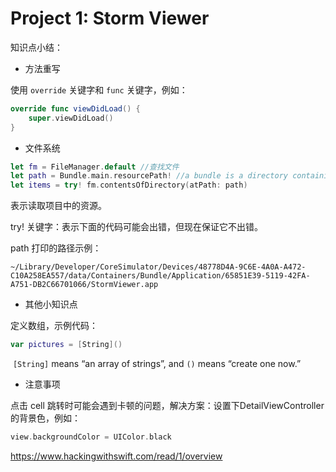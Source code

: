 # Project 1: Storm Viewer

知识点小结：



- 方法重写

使用 `override` 关键字和 `func` 关键字，例如：

```swift
override func viewDidLoad() {
	super.viewDidLoad()
}
```



- 文件系统

```swift
let fm = FileManager.default //查找文件
let path = Bundle.main.resourcePath! //a bundle is a directory containing our compiled program and all our assets. 即获取资源的路径
let items = try! fm.contentsOfDirectory(atPath: path)	
```

表示读取项目中的资源。



try! 关键字：表示下面的代码可能会出错，但现在保证它不出错。



path 打印的路径示例：

`~/Library/Developer/CoreSimulator/Devices/48778D4A-9C6E-4A0A-A472-C10A258EA557/data/Containers/Bundle/Application/65851E39-5119-42FA-A751-DB2C66701066/StormViewer.app`



- 其他小知识点

定义数组，示例代码：

```swift
var pictures = [String]()
```

 `[String]` means “an array of strings”, and `()` means “create one now.”



- 注意事项

点击 cell 跳转时可能会遇到卡顿的问题，解决方案：设置下DetailViewController的背景色，例如：

```swift
view.backgroundColor = UIColor.black
```





https://www.hackingwithswift.com/read/1/overview